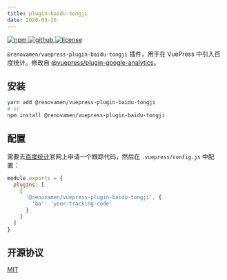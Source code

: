```yaml
---
title: plugin-baidu-tongji
date: 2020-03-26
---
```


<p>
  <a href="https://www.npmjs.com/package/@renovamen/vuepress-plugin-baidu-tongji" target="_blank">
    <img src="https://img.shields.io/npm/v/@renovamen/vuepress-plugin-baidu-tongji.svg?style=flat-square&logo=npm" style="display: inline; margin: 0" alt="npm">
  </a>
  <a href="https://github.com/Renovamen/vuepress-theme-gungnir/tree/v0/packages/plugins/baidu-tongji" target="_blank">
    <img src="https://img.shields.io/badge/GitHub-@renovamen/vuepress--plugin--baidu--tongji-26A2FF?style=flat-square&logo=github" style="display: inline; margin: 0" alt="github">
  </a>
  <a href="https://github.com/Renovamen/vuepress-theme-gungnir/blob/v0/packages/plugins/baidu-tongji/LICENSE" target="_blank">
    <img src="https://img.shields.io/badge/License-MIT-green?style=flat-square" style="display: inline; margin: 0" alt="license">
  </a>
</p>

`@renovamen/vuepress-plugin-baidu-tongji` 插件，用于在 VuePress 中引入百度统计。修改自 [@vuepress/plugin-google-analytics](https://v1.vuepress.vuejs.org/plugin/official/plugin-google-analytics.html)。


## 安装

```bash
yarn add @renovamen/vuepress-plugin-baidu-tongji
# or
npm install @renovamen/vuepress-plugin-baidu-tongji
```


## 配置

需要去[百度统计](https://tongji.baidu.com/web/welcome/login)官网上申请一个跟踪代码，然后在 `.vuepress/config.js` 中配置：

```js
module.exports = {
  plugins: [
    [
      '@renovamen/vuepress-plugin-baidu-tongji', {
        'ba': 'your-tracking-code'
      }
    ]
  ]
}
```


## 开源协议

[MIT](https://github.com/Renovamen/vuepress-theme-gungnir/blob/v0/packages/plugins/baidu-tongji/LICENSE)
